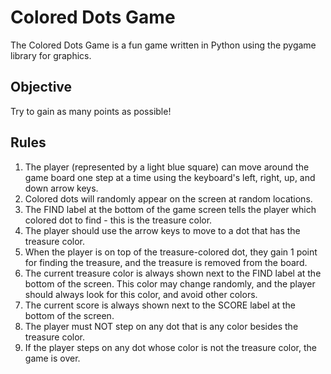 # Colored Dots Game

The Colored Dots Game is a fun game written in Python using the pygame library for graphics. 

## Objective
Try to gain as many points as possible!

## Rules
1. The player (represented by a light blue square) can move around the game board one step at a time using the keyboard's left, right, up, and down arrow keys. 
2. Colored dots will randomly appear on the screen at random locations. 
3. The FIND label at the bottom of the game screen tells the player which colored dot to find - this is the treasure color. 
4. The player should use the arrow keys to move to a dot that has the treasure color.
5. When the player is on top of the treasure-colored dot, they gain 1 point for finding the treasure, and the treasure is removed from the board. 
6. The current treasure color is always shown next to the FIND label at the bottom of the screen. This color may change randomly, and the player should always look for this color, and avoid other colors.
7. The current score is always shown next to the SCORE label at the bottom of the screen.
8. The player must NOT step on any dot that is any color besides the treasure color. 
9. If the player steps on any dot whose color is not the treasure color, the game is over.
